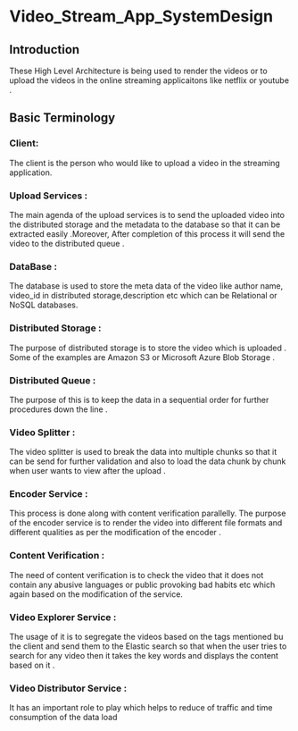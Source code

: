 # Video_Stream_App_SystemDesign

## Introduction
These High Level Architecture is being used to render the videos or to upload the videos in the online streaming applicaitons like netflix or youtube .

## Basic Terminology 

### Client: 
The client is the person who would like to upload a video in the streaming application.

### Upload Services :
The main agenda of the upload services is to send the uploaded video into the distributed storage and the metadata to the database so that it can be extracted easily .Moreover, After completion of this process it will send the video to the distributed queue .

### DataBase :
The database is used to store the meta data of the video like author name, video_id in distributed storage,description etc which can be Relational or NoSQL databases.

### Distributed Storage :
The purpose of distributed storage is to store the video which is uploaded . Some of the examples are Amazon S3 or Microsoft Azure Blob Storage .

### Distributed Queue :

The purpose of this is to keep the data in a sequential order for further procedures down the line .

### Video Splitter :

The video splitter is used to break the data into multiple chunks so that it can be send for further validation and also to load the data chunk by chunk when user wants to view after the upload .

### Encoder Service :
This process is done along with content verification parallelly. The purpose of the encoder service is to render the video into different file formats and different qualities as per the modification of the encoder .

### Content Verification :

The need of content verification is to check the video that it does not contain any abusive languages or public provoking bad habits etc which again based on the modification of the service.

### Video Explorer Service :
The usage of it is to segregate the videos based on the tags mentioned bu the client and send them to the Elastic search so that when the user tries to search for any video then it takes the key words and displays the content based on it .

### Video Distributor Service :

It has an important role to play which helps to reduce of traffic and time consumption of the data load 
